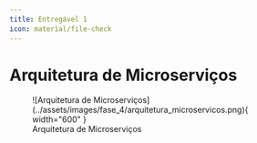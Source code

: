 ```yaml
---
title: Entregável 1
icon: material/file-check
---
```


# Arquitetura de Microserviços

<figure markdown>
  ![Arquitetura de Microserviços](../assets/images/fase_4/arquitetura_microservicos.png){ width="600" }
  <figcaption>Arquitetura de Microserviços</figcaption>
</figure>